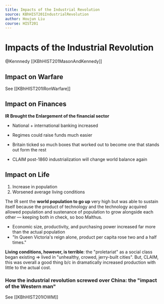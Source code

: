```yaml
---
title: Impacts of the Industrial Revolution
source: KBhHIST201IndustrialRevolution
author: Houjun Liu
course: HIST201
---
```


# Impacts of the Industrial Revolution
@Kennnedy [[KBhHIST201MasonAndKennedy]]

## Impact on Warfare
See [[KBhHIST201IRonWarfare]]

## Impact on Finances
**IR Brought the Enlargement of the financial sector**

* National + international banking increased
* Regimes could raise funds much easier


*  Britain ticked so much boxes that worked out to become one that stands out form the rest
*  CLAIM post-1860 industrialization will change world balance again

<!--
* Data helps us determine the degree of change that actually occurs
	* However, this is a flawed system for smaller democracies => economic wealth did not translate into military power
	* Statistics are usually calculated afterwards, anyways
-->

## Impact on Life
1) Increase in population
2) Worsened average living conditions

The IR sent the **world population to go up** very high but was able to sustain itself because the product of technology and the technology acquired allowed population and sustenance of population to grow alongside each other — keeping both in check, so boo Malthus.

* Economic size, productivity, and purchasing power increased far more than the actual population
* "In Queen Victoria's reign alone, product per capita rose two and a half times."
		
**Living conditions, however, is terrible**: the "proletariat" as a social class began existing => lived in "unhealthy, crowed, jerry-built cities". But, CLAIM, this was overall a good thing b/c in dramatically increased production with little to the actual cost.

### How the industrial revolution screwed over China: the "impact of the Western man"
See [[KBhHIST201IOWM]]
